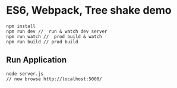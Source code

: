 # ES6, Webpack, Tree shake demo

```
npm install
npm run dev //  run & watch dev server
npm run watch //  prod build & watch
npm run build // prod build
```

## Run Application

```
node server.js
// now browse http://localhost:5000/
```